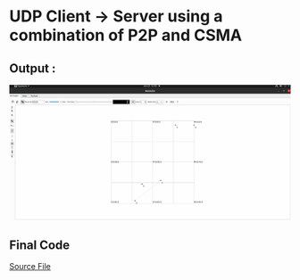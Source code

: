 # UDP Client -> Server using a combination of P2P and CSMA

## Output :
![Alt Text](p2pcsma.gif)

## Final Code
[Source File](prog3.cc)
